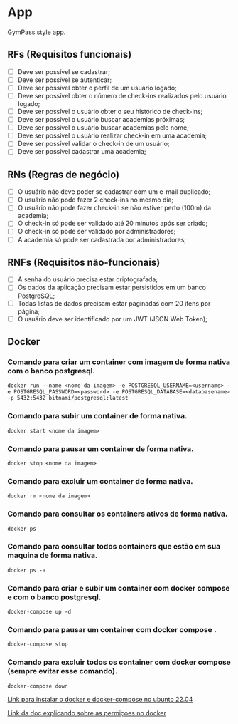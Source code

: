 # App

GymPass style app.

## RFs (Requisitos funcionais)

- [ ] Deve ser possível se cadastrar;
- [ ] Deve ser possível se autenticar;
- [ ] Deve ser possível obter o perfil de um usuário logado;
- [ ] Deve ser possível obter o número de check-ins realizados pelo usuário logado;
- [ ] Deve ser possível o usuário obter o seu histórico de check-ins;
- [ ] Deve ser possível o usuário buscar academias próximas;
- [ ] Deve ser possível o usuário buscar academias pelo nome;
- [ ] Deve ser possível o usuário realizar check-in em uma academia;
- [ ] Deve ser possível validar o check-in de um usuário;
- [ ] Deve ser possível cadastrar uma academia;

## RNs (Regras de negócio)

- [ ] O usuário não deve poder se cadastrar com um e-mail duplicado;
- [ ] O usuário não pode fazer 2 check-ins no mesmo dia;
- [ ] O usuário não pode fazer check-in se não estiver perto (100m) da academia;
- [ ] O check-in só pode ser validado até 20 minutos após ser criado;
- [ ] O check-in só pode ser validado por administradores;
- [ ] A academia só pode ser cadastrada por administradores;

## RNFs (Requisitos não-funcionais)

- [ ] A senha do usuário precisa estar criptografada;
- [ ] Os dados da aplicação precisam estar persistidos em um banco PostgreSQL;
- [ ] Todas listas de dados precisam estar paginadas com 20 itens por página;
- [ ] O usuário deve ser identificado por um JWT (JSON Web Token);

## Docker

### Comando para criar um container com imagem de forma nativa com o banco postgresql.

``
    docker run --name <nome da imagem> -e POSTGRESQL_USERNAME=<username> -e POSTGRESQL_PASSWORD=<password> -e POSTGRESQL_DATABASE=<databasename> -p 5432:5432 bitnami/postgresql:latest
``

### Comando para subir um container de forma nativa.

``
    docker start <nome da imagem>
``

### Comando para pausar um container de forma nativa.

``
    docker stop <nome da imagem>
``

### Comando para excluir um container de forma nativa.

``
    docker rm <nome da imagem>
``

### Comando para consultar os containers ativos de forma nativa.

``
    docker ps
``

### Comando para consultar todos containers que estão em sua maquina de forma nativa.

``
    docker ps -a
``

### Comando para criar e subir um container com docker compose e com o banco postgresql.

``
    docker-compose up -d
``

### Comando para pausar um container com docker compose .

``
    docker-compose stop
``

### Comando para excluir todos os container com docker compose (sempre evitar esse comando).

``
    docker-compose down
``


[Link para instalar o docker e docker-compose no ubunto 22.04](https://rosnertech.com.br/instalando-o-docker-no-ubuntu-22-04/)

[Link da doc explicando sobre as permiçoes no docker](https://www.digitalocean.com/community/questions/how-to-fix-docker-got-permission-denied-while-trying-to-connect-to-the-docker-daemon-socket)
